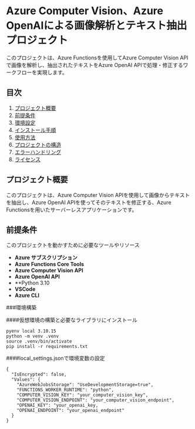 # Azure Computer Vision、Azure OpenAIによる画像解析とテキスト抽出プロジェクト

このプロジェクトは、Azure Functionsを使用してAzure Computer Vision APIで画像を解析し、抽出されたテキストをAzure OpenAI APIで処理・修正するワークフローを実現します。

## 目次

1. [プロジェクト概要](#プロジェクト概要)
2. [前提条件](#前提条件)
3. [環境設定](#環境設定)
4. [インストール手順](#インストール手順)
5. [使用方法](#使用方法)
6. [プロジェクトの構造](#プロジェクトの構造)
7. [エラーハンドリング](#エラーハンドリング)
8. [ライセンス](#ライセンス)

## プロジェクト概要

このプロジェクトは、Azure Computer Vision APIを使用して画像からテキストを抽出し、Azure OpenAI APIを使ってそのテキストを修正する、Azure Functionsを用いたサーバーレスアプリケーションです。

## 前提条件

このプロジェクトを動かすために必要なツールやリソース

- **Azure サブスクリプション**
- **Azure Functions Core Tools**
- **Azure Computer Vision API**
- **Azure OpenAI API**
- **Python 3.10
- **VSCode**
- **Azure CLI**

###環境構築

####仮想環境の構築と必要なライブラリにインストール
```
pyenv local 3.10.15
python -m venv .venv
source .venv/bin/activate
pip install -r requirements.txt
```

####local_settings.jsonで環境変数の設定
```
{
  "IsEncrypted": false,
  "Values": {
    "AzureWebJobsStorage": "UseDevelopmentStorage=true",
    "FUNCTIONS_WORKER_RUNTIME": "python",
    "COMPUTER_VISION_KEY": "your_computer_vision_key",
    "COMPUTER_VISION_ENDPOINT": "your_computer_vision_endpoint",
    "OPENAI_KEY": "your_openai_key,
    "OPENAI_ENDPOINT": "your_openai_endpoint"
  }
}
```
